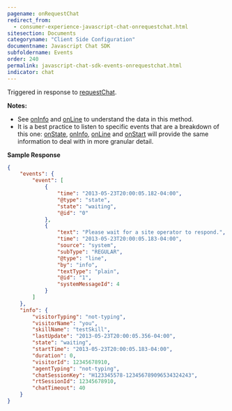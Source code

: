 ```yaml
---
pagename: onRequestChat
redirect_from:
  - consumer-experience-javascript-chat-onrequestchat.html
sitesection: Documents
categoryname: "Client Side Configuration"
documentname: Javascript Chat SDK
subfoldername: Events
order: 240
permalink: javascript-chat-sdk-events-onrequestchat.html
indicator: chat
---
```


Triggered in response to [requestChat](javascript-chat-sdk-methods-requestchat.html.html).

**Notes:**

- See [onInfo](consumer-experience-javascript-chat-oninfo.html) and [onLine](consumer-experience-javascript-chat-online.html) to understand the data in this method.
- It is a best practice to listen to specific events that are a breakdown of this one: [onState](consumer-experience-javascript-chat-onstate.html), [onInfo](consumer-experience-javascript-chat-oninfo.html), [onLine](consumer-experience-javascript-chat-online.html) and [onStart](consumer-experience-javascript-chat-onstart.html) will provide the same information to deal with in more granular detail.

**Sample Response**

```json
{
    "events": {
        "event": [
            {
                "time": "2013-05-23T20:00:05.182-04:00",
                "@type": "state",
                "state": "waiting",
                "@id": "0"
            },
            {
                "text": "Please wait for a site operator to respond.",
                "time": "2013-05-23T20:00:05.183-04:00",
                "source": "system",
                "subType": "REGULAR",
                "@type": "line",
                "by": "info",
                "textType": "plain",
                "@id": "1",
                "systemMessageId": 4
            }
        ]
    },
    "info": {
        "visitorTyping": "not-typing",
        "visitorName": "you",
        "skillName": "testSkill",
        "lastUpdate": "2013-05-23T20:00:05.356-04:00",
        "state": "waiting",
        "startTime": "2013-05-23T20:00:05.183-04:00",
        "duration": 0,
        "visitorId": 12345678910,
        "agentTyping": "not-typing",
        "chatSessionKey": "H123345578-123456789096534324243",
        "rtSessionId": 12345678910,
        "chatTimeout": 40
    }
}
```
